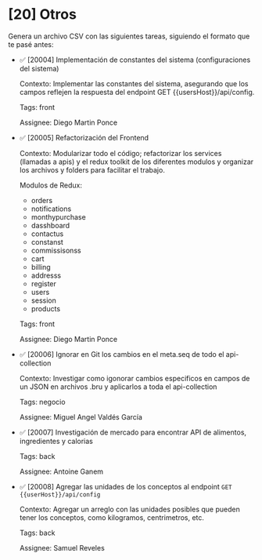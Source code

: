# [20] Otros

Genera un archivo CSV con las siguientes tareas, siguiendo el formato que te pasé antes:

- ✅ [20004] Implementación de constantes del sistema (configuraciones del sistema)

  Contexto: Implementar las constantes del sistema, asegurando que los campos reflejen la respuesta del endpoint GET {{usersHost}}/api/config.

  Tags: front

  Assignee: Diego Martin Ponce

- ✅ [20005] Refactorización del Frontend

  Contexto: Modularizar todo el código; refactorizar los services (llamadas a apis) y el redux toolkit de los diferentes modulos y organizar los archivos y folders para facilitar el trabajo.

  Modulos de Redux:

  - orders
  - notifications
  - monthypurchase
  - dasshboard
  - contactus
  - constanst
  - commissisonss
  - cart
  - billing
  - addresss
  - register
  - users
  - session
  - products

  Tags: front

  Assignee: Diego Martin Ponce

- ✅ [20006] Ignorar en Git los cambios en el meta.seq de todo el api-collection

  Contexto: Investigar como igonorar cambios especificos en campos de un JSON en archivos .bru y aplicarlos a toda el api-collection

  Tags: negocio

  Assignee: Miguel Angel Valdés García

- ✅ [20007] Investigación de mercado para encontrar API de alimentos, ingredientes y calorias

  Tags: back

  Assignee: Antoine Ganem

- ✅ [20008] Agregar las unidades de los conceptos al endpoint `GET {{userHost}}/api/config`

  Contexto: Agregar un arreglo con las unidades posibles que pueden tener los conceptos, como kilogramos, centrimetros, etc.

  Tags: back

  Assignee: Samuel Reveles
